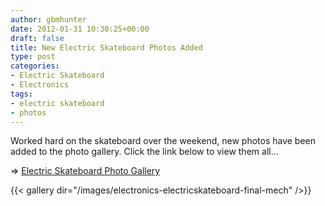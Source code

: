 ```yaml
---
author: gbmhunter
date: 2012-01-31 10:30:25+00:00
draft: false
title: New Electric Skateboard Photos Added
type: post
categories:
- Electric Skateboard
- Electronics
tags:
- electric skateboard
- photos
---
```


Worked hard on the skateboard over the weekend, new photos have been added to the photo gallery. Click the link below to view them all...

=> [Electric Skateboard Photo Gallery](/electronics/projects/electric-skateboard/electric-skateboard-photo-album)

{{< gallery dir="/images/electronics-electricskateboard-final-mech" />}}